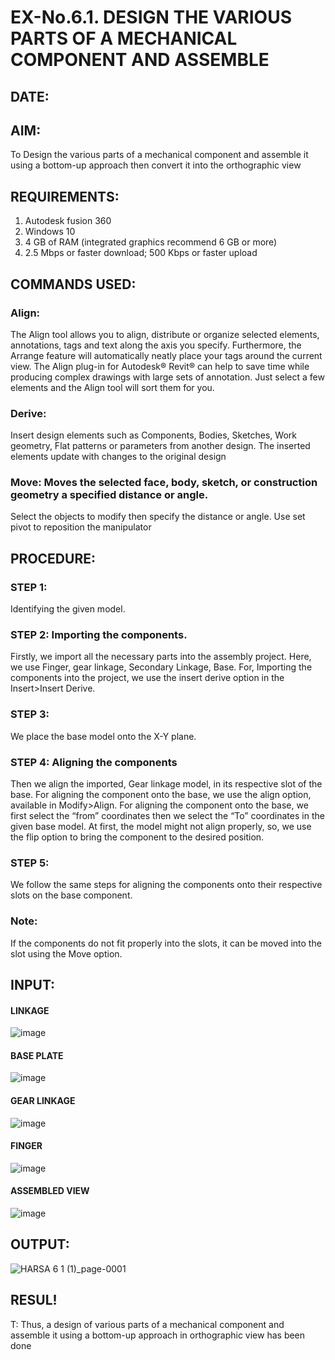 # EX-No.6.1. DESIGN THE VARIOUS PARTS OF A MECHANICAL COMPONENT AND ASSEMBLE

## DATE:

## AIM: 
To Design the various parts of a mechanical component and assemble it using a bottom-up approach then convert it into the orthographic view

## REQUIREMENTS: 
1. Autodesk fusion 360
2. Windows 10
3. 4 GB of RAM (integrated graphics recommend 6 GB or more)
4. 2.5 Mbps or faster download; 500 Kbps or faster upload 

## COMMANDS USED:
### Align: 
The Align tool allows you to align, distribute or organize selected elements, annotations, tags and text along the axis you specify. Furthermore, the Arrange feature will automatically neatly place your tags around the current view.
The Align plug-in for Autodesk® Revit® can help to save time while producing complex drawings with large sets of annotation.
Just select a few elements and the Align tool will sort them for you.

### Derive:
Insert design elements such as Components, Bodies, Sketches, Work geometry, Flat patterns or parameters from another design.
The inserted elements update with changes to the original design

### Move: Moves the selected face, body, sketch, or construction geometry a specified distance or angle.
Select the objects to modify then specify the distance or angle. Use set pivot to reposition the manipulator

## PROCEDURE:
### STEP 1: 
 Identifying the given model.

### STEP 2: Importing the components.
Firstly, we import all the necessary parts into the assembly project. Here, we use Finger, gear linkage, Secondary Linkage, Base. For, Importing the components into the project, we use the insert derive option in the Insert>Insert Derive.

### STEP 3: 
We place the base model onto the X-Y plane.

### STEP 4: Aligning the components
Then we align the imported, Gear linkage model, in its respective slot of the base.
For aligning the component onto the base, we use the align option, available in Modify>Align.
For aligning the component onto the base, we first select the “from” coordinates then we select the “To” coordinates in the given base model. At first, the model might not align properly, so, we use the flip option to bring the component to the desired position.

### STEP 5: 
We follow the same steps for aligning the components onto their respective      slots on the base component.

### Note: 
If the components do not fit properly into the slots, it can be moved into the slot using the Move option.

## INPUT: 

#### LINKAGE
![image](https://user-images.githubusercontent.com/113594316/199413513-8fa5b9db-0546-49d0-ad4c-230b22984d3c.png)

#### BASE PLATE  
![image](https://user-images.githubusercontent.com/113594316/199413545-3b2fd515-6e27-4d28-9da3-c9ce20cb2a42.png)

#### GEAR LINKAGE
![image](https://user-images.githubusercontent.com/113594316/199413566-05708531-fc78-44c9-ab98-4f8a9066d318.png)

#### FINGER
![image](https://user-images.githubusercontent.com/113594316/199413594-5de9578e-5800-4e69-8c76-6a5749e31805.png)

#### ASSEMBLED VIEW
![image](https://user-images.githubusercontent.com/113594316/199413636-df0a61ce-964f-490d-9a16-e5986ebbf403.png)

## OUTPUT:
![HARSA 6 1 (1)_page-0001](https://user-images.githubusercontent.com/118708467/216563928-943d00f4-0418-4f32-a24b-7811ac4580e6.jpg)

## RESUL!
T:
Thus, a design of various parts of a mechanical component and assemble it using a bottom-up approach in orthographic view has been done
